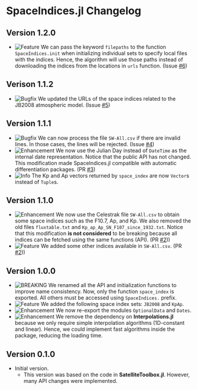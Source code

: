 SpaceIndices.jl Changelog
=========================

Version 1.2.0
-------------

- ![Feature][badge-feature] We can pass the keyword `filepaths` to the function
  `SpaceIndices.init` when initializing individual sets to specify local files with the
  indices. Hence, the algorithm will use those paths instead of downloading the indices from
  the locations in `urls` function. (Issue [#6][gh-issue-6])

Verison 1.1.2
-------------

- ![Bugfix][badge-bugfix] We updated the URLs of the space indices related to the JB2008
  atmospheric model. (Issue [#5][gh-issue-5])

Version 1.1.1
-------------

- ![Bugfix][badge-bugfix] We can now process the file `SW-All.csv` if there are invalid
  lines. In those cases, the lines will be rejected. (Issue [#4][gh-issue-4])
- ![Enhancement][badge-enhancement] We now use the Julian Day instead of `DateTime` as the
  internal date representation. Notice that the public API has not changed. This
  modification made SpaceIndices.jl compatible with automatic differentiation packages.
  (PR [#3][gh-pr-3])
- ![Info][badge-info] The Kp and Ap vectors returned by `space_index` are now `Vector`s
  instead of `Tuple`s.

Version 1.1.0
-------------

- ![Enhancement][badge-enhancement] We now use the Celestrak file `SW-All.csv` to obtain
  some space indices such as the F10.7, Ap, and Kp. We also removed the old files
  `fluxtable.txt` and `Kp_ap_Ap_SN_F107_since_1932.txt`. Notice that this modification **is
  not considered** to be breaking because all indices can be fetched using the same
  functions (API). (PR [#2][gh-pr-2]))
- ![Feature][badge-feature] We added some other indices available in `SW-All.csv`.
  (PR [#2][gh-pr-2]))

Version 1.0.0
-------------

- ![BREAKING][badge-breaking] We renamed all the API and initialization functions to improve
  name consistency. Now, only the function `space_index` is exported. All others must be
  accessed using `SpaceIndices.` prefix.
- ![Feature][badge-feature] We added the following space index sets: `JB2008` and `KpAp`.
- ![Enhancement][badge-enhancement] We now re-export the modules `OptionalData` and `Dates`.
- ![Enhancement][badge-enhancement] We remove the dependency on **Interpolations.jl**
  because we only require simple interpolation algorithms (1D-constant and linear). Hence,
  we could implement fast algorithms inside the package, reducing the loading time.

Version 0.1.0
-------------

- Initial version.
  - This version was based on the code in **SatelliteToolbox.jl**. However, many API changes
    were implemented.

[badge-breaking]: https://img.shields.io/badge/BREAKING-red.svg
[badge-deprecation]: https://img.shields.io/badge/Deprecation-orange.svg
[badge-feature]: https://img.shields.io/badge/Feature-green.svg
[badge-enhancement]: https://img.shields.io/badge/Enhancement-blue.svg
[badge-bugfix]: https://img.shields.io/badge/Bugfix-purple.svg
[badge-info]: https://img.shields.io/badge/Info-gray.svg

[gh-issue-4]: https://github.com/JuliaSpace/SpaceIndices.jl/issues/4
[gh-issue-5]: https://github.com/JuliaSpace/SpaceIndices.jl/issues/5
[gh-issue-6]: https://github.com/JuliaSpace/SpaceIndices.jl/issues/6

[gh-pr-2]: https://github.com/JuliaSpace/SpaceIndices.jl/pull/2
[gh-pr-3]: https://github.com/JuliaSpace/SpaceIndices.jl/pull/3
